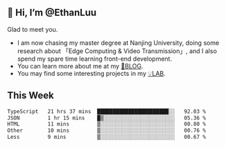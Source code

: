 ## 👋 Hi, I’m @EthanLuu

Glad to meet you.

- I am now chasing my master degree at Nanjing University, doing some research about 「Edge Computing & Video Transmission」, and I also spend my spare time learning front-end development.
- You can learn more about me at my [📝BLOG](https://blog.ethanloo.cn).
- You may find some interesting projects in my [💡LAB](https://lab.ethanloo.cn).

## This Week
<!--START_SECTION:waka-->

```txt
TypeScript   21 hrs 37 mins  ███████████████████████░░   92.03 %
JSON         1 hr 15 mins    █▒░░░░░░░░░░░░░░░░░░░░░░░   05.36 %
HTML         11 mins         ▒░░░░░░░░░░░░░░░░░░░░░░░░   00.80 %
Other        10 mins         ▒░░░░░░░░░░░░░░░░░░░░░░░░   00.76 %
Less         9 mins          ▒░░░░░░░░░░░░░░░░░░░░░░░░   00.67 %
```

<!--END_SECTION:waka-->
